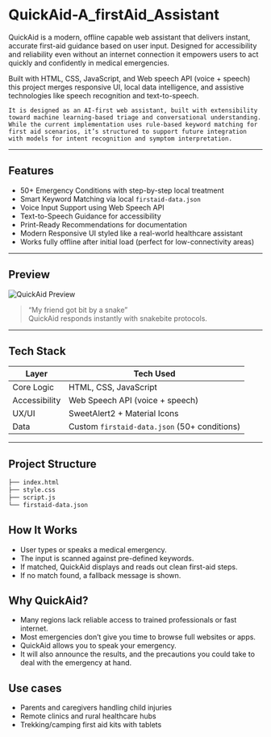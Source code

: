 # QuickAid-A_firstAid_Assistant

QuickAid is a modern, offline capable web assistant that delivers instant, accurate first-aid guidance based on user input. Designed for accessibility and reliability even without an internet connection it empowers users to act quickly and confidently in medical emergencies.

Built with HTML, CSS, JavaScript, and Web speech API (voice + speech) this project merges responsive UI, local data intelligence, and assistive technologies like speech recognition and text-to-speech.


``` It is designed as an AI-first web assistant, built with extensibility toward machine learning-based triage and conversational understanding. While the current implementation uses rule-based keyword matching for first aid scenarios, it’s structured to support future integration with models for intent recognition and symptom interpretation. ```


---

## Features

- 50+ Emergency Conditions with step-by-step local treatment
- Smart Keyword Matching via local `firstaid-data.json` 
- Voice Input Support using Web Speech API
- Text-to-Speech Guidance for accessibility
- Print-Ready Recommendations for documentation
- Modern Responsive UI styled like a real-world healthcare assistant
- Works fully offline after initial load (perfect for low-connectivity areas)

---

## Preview

![QuickAid Preview](preview.png)

> “My friend got bit by a snake”  
> QuickAid responds instantly with snakebite protocols.

---

## Tech Stack

| Layer         | Tech Used                          |
|---------------|------------------------------------|
| Core Logic    | HTML, CSS, JavaScript              |
| Accessibility | Web Speech API (voice + speech)    |
| UX/UI         | SweetAlert2 + Material Icons       |
| Data          | Custom `firstaid-data.json` (50+ conditions) |

---

## Project Structure
```bash
├── index.html
├── style.css
├── script.js
└── firstaid-data.json
```

## How It Works
- User types or speaks a medical emergency.
- The input is scanned against pre-defined keywords.
- If matched, QuickAid displays and reads out clean first-aid steps.
- If no match found, a fallback message is shown.

## Why QuickAid?
- Many regions lack reliable access to trained professionals or fast internet.
- Most emergencies don’t give you time to browse full websites or apps.
- QuickAid allows you to speak your emergency.
- It will also announce the results, and the precautions you could take to deal with the emergency at hand.

## Use cases
- Parents and caregivers handling child injuries
- Remote clinics and rural healthcare hubs
- Trekking/camping first aid kits with tablets











